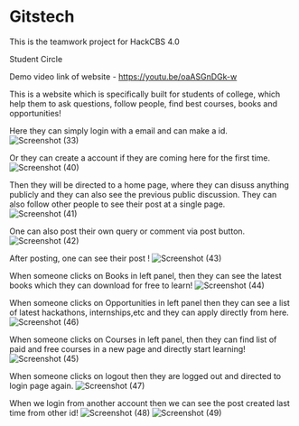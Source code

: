 # Gitstech

This is the teamwork project for HackCBS 4.0

Student Circle

Demo video link of website - https://youtu.be/oaASGnDGk-w

This is a website which is specifically built for students of college, which help them to ask questions, follow people, find best courses, books and opportunities!

Here they can simply login with a email and can make a id.
![Screenshot (33)](https://user-images.githubusercontent.com/89355345/139580993-ec94786d-c26d-4925-886f-4e8b80195329.png)
 
 Or they can create a account if they are coming here for the first time.
![Screenshot (40)](https://user-images.githubusercontent.com/89355345/139581106-5969e837-fa27-4154-8b42-a5009bb48127.png)

Then they will be directed to a home page, where they can disuss anything publicly and they can also see the previous public discussion. They can also follow other people to see their post at a single page.
![Screenshot (41)](https://user-images.githubusercontent.com/89355345/139581197-0f379e11-afa7-4fc6-9aa8-b7d15ee5eafc.png)

One can also post their own query or comment via post button.
![Screenshot (42)](https://user-images.githubusercontent.com/89355345/139581331-9945c046-a730-4541-aed1-dfd1fd3cbf8f.png)

After posting, one can see their post !
![Screenshot (43)](https://user-images.githubusercontent.com/89355345/139581437-fe37259a-f07c-4dce-a42f-c9e8a324551e.png)

When someone clicks on Books in left panel, then they can see the latest books which they can download for free to learn!
![Screenshot (44)](https://user-images.githubusercontent.com/89355345/139581526-6c244e0b-a4cd-4d52-ab80-1b0463fb48a1.png)

When someone clicks on Opportunities in left panel then they can see a list of latest hackathons, internships,etc and they can apply directly from here.![Screenshot (46)](https://user-images.githubusercontent.com/89355345/139581586-601a217f-c59c-4b36-bbdb-968962d583f1.png)

When someone clicks on Courses in left panel, then they can find list of paid and free courses in a new page and directly start learning!
![Screenshot (45)](https://user-images.githubusercontent.com/89355345/139581626-26d55806-dc4c-4f7d-b7c2-f9740282bb34.png)

When someone clicks on logout then they are logged out and directed to login page again.
![Screenshot (47)](https://user-images.githubusercontent.com/89355345/139581676-562f70da-f2a0-44de-93c2-ca623ba7a7ca.png)

When we login from another account then we can see the post created last time from other id!
![Screenshot (48)](https://user-images.githubusercontent.com/89355345/139582007-1912a852-ec2d-4e6e-a6ec-bd2bfd4f3ead.png)
![Screenshot (49)](https://user-images.githubusercontent.com/89355345/139582016-b0cd129a-f6ae-4959-987b-dd5dd63d9411.png)
